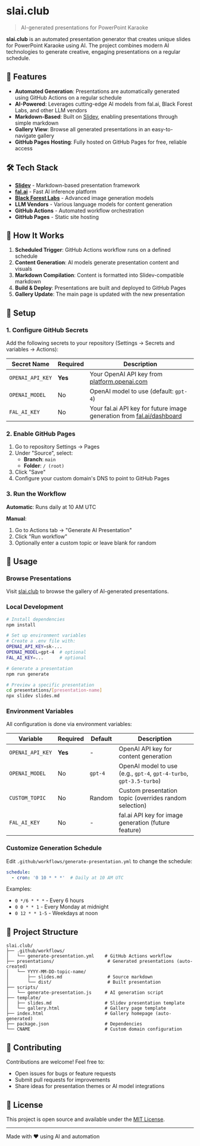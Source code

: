 # slai.club

> AI-generated presentations for PowerPoint Karaoke

**slai.club** is an automated presentation generator that creates unique slides for PowerPoint Karaoke using AI. The project combines modern AI technologies to generate creative, engaging presentations on a regular schedule.

## 🎯 Features

- **Automated Generation**: Presentations are automatically generated using GitHub Actions on a regular schedule
- **AI-Powered**: Leverages cutting-edge AI models from fal.ai, Black Forest Labs, and other LLM vendors
- **Markdown-Based**: Built on [Slidev](https://sli.dev/), enabling presentations through simple markdown
- **Gallery View**: Browse all generated presentations in an easy-to-navigate gallery
- **GitHub Pages Hosting**: Fully hosted on GitHub Pages for free, reliable access

## 🛠️ Tech Stack

- **[Slidev](https://sli.dev/)** - Markdown-based presentation framework
- **[fal.ai](https://fal.ai/)** - Fast AI inference platform
- **[Black Forest Labs](https://blackforestlabs.ai/)** - Advanced image generation models
- **LLM Vendors** - Various language models for content generation
- **GitHub Actions** - Automated workflow orchestration
- **GitHub Pages** - Static site hosting

## 🚀 How It Works

1. **Scheduled Trigger**: GitHub Actions workflow runs on a defined schedule
2. **Content Generation**: AI models generate presentation content and visuals
3. **Markdown Compilation**: Content is formatted into Slidev-compatible markdown
4. **Build & Deploy**: Presentations are built and deployed to GitHub Pages
5. **Gallery Update**: The main page is updated with the new presentation

## 🔧 Setup

### 1. Configure GitHub Secrets

Add the following secrets to your repository (Settings → Secrets and variables → Actions):

| Secret Name | Required | Description |
|------------|----------|-------------|
| `OPENAI_API_KEY` | **Yes** | Your OpenAI API key from [platform.openai.com](https://platform.openai.com/api-keys) |
| `OPENAI_MODEL` | No | OpenAI model to use (default: `gpt-4`) |
| `FAL_AI_KEY` | No | Your fal.ai API key for future image generation from [fal.ai/dashboard](https://fal.ai/dashboard/keys) |

### 2. Enable GitHub Pages

1. Go to repository Settings → Pages
2. Under "Source", select:
   - **Branch**: `main`
   - **Folder**: `/ (root)`
3. Click "Save"
4. Configure your custom domain's DNS to point to GitHub Pages

### 3. Run the Workflow

**Automatic**: Runs daily at 10 AM UTC

**Manual**: 
1. Go to Actions tab → "Generate AI Presentation"
2. Click "Run workflow"
3. Optionally enter a custom topic or leave blank for random

## 📖 Usage

### Browse Presentations

Visit [slai.club](https://slai.club) to browse the gallery of AI-generated presentations.

### Local Development

```bash
# Install dependencies
npm install

# Set up environment variables
# Create a .env file with:
OPENAI_API_KEY=sk-...
OPENAI_MODEL=gpt-4  # optional
FAL_AI_KEY=...      # optional

# Generate a presentation
npm run generate

# Preview a specific presentation
cd presentations/[presentation-name]
npx slidev slides.md
```

### Environment Variables

All configuration is done via environment variables:

| Variable | Required | Default | Description |
|----------|----------|---------|-------------|
| `OPENAI_API_KEY` | **Yes** | - | OpenAI API key for content generation |
| `OPENAI_MODEL` | No | `gpt-4` | OpenAI model to use (e.g., `gpt-4`, `gpt-4-turbo`, `gpt-3.5-turbo`) |
| `CUSTOM_TOPIC` | No | Random | Custom presentation topic (overrides random selection) |
| `FAL_AI_KEY` | No | - | fal.ai API key for image generation (future feature) |

### Customize Generation Schedule

Edit `.github/workflows/generate-presentation.yml` to change the schedule:

```yaml
schedule:
  - cron: '0 10 * * *'  # Daily at 10 AM UTC
```

Examples:
- `0 */6 * * *` - Every 6 hours
- `0 0 * * 1` - Every Monday at midnight
- `0 12 * * 1-5` - Weekdays at noon

## 📁 Project Structure

```
slai.club/
├── .github/workflows/
│   └── generate-presentation.yml    # GitHub Actions workflow
├── presentations/                    # Generated presentations (auto-created)
│   └── YYYY-MM-DD-topic-name/
│       ├── slides.md                 # Source markdown
│       └── dist/                     # Built presentation
├── scripts/
│   └── generate-presentation.js     # AI generation script
├── template/
│   ├── slides.md                    # Slidev presentation template
│   └── gallery.html                 # Gallery page template
├── index.html                       # Gallery homepage (auto-generated)
├── package.json                     # Dependencies
└── CNAME                            # Custom domain configuration
```

## 🤝 Contributing

Contributions are welcome! Feel free to:
- Open issues for bugs or feature requests
- Submit pull requests for improvements
- Share ideas for presentation themes or AI model integrations

## 📄 License

This project is open source and available under the [MIT License](LICENSE).

---

Made with ❤️ using AI and automation
